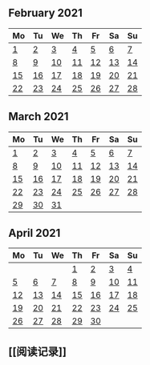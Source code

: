 ##
<!--LupinCalendarBegins--><div class="logseq-tools-calendar"><h2>February 2021</h2><table><thead><tr><th>Mo</th><th>Tu</th><th>We</th><th>Th</th><th>Fr</th><th>Sa</th><th>Su</th></tr></thead><tbody><tr><td><a data-ref="2021-02-01" href="#/page/2021-02-01" class="page-ref page-exists outofmonth">1</a></td><td><a data-ref="2021-02-02" href="#/page/2021-02-02" class="page-ref page-exists outofmonthpage-ref page-exists outofmonth">2</a></td><td><a data-ref="2021-02-03" href="#/page/2021-02-03" class="page-ref page-exists outofmonthpage-ref page-exists outofmonthpage-ref page-exists outofmonth">3</a></td><td><a data-ref="2021-02-04" href="#/page/2021-02-04" class="page-ref outofmonth">4</a></td><td><a data-ref="2021-02-05" href="#/page/2021-02-05" class="page-ref outofmonth">5</a></td><td><a data-ref="2021-02-06" href="#/page/2021-02-06" class="page-ref outofmonth">6</a></td><td><a data-ref="2021-02-07" href="#/page/2021-02-07" class="page-ref outofmonth">7</a></td></tr><tr><td><a data-ref="2021-02-08" href="#/page/2021-02-08" class="page-ref outofmonthpage-ref page-exists outofmonth">8</a></td><td><a data-ref="2021-02-09" href="#/page/2021-02-09" class="page-ref outofmonth">9</a></td><td><a data-ref="2021-02-10" href="#/page/2021-02-10" class="page-ref outofmonth">10</a></td><td><a data-ref="2021-02-11" href="#/page/2021-02-11" class="page-ref outofmonth">11</a></td><td><a data-ref="2021-02-12" href="#/page/2021-02-12" class="page-ref outofmonth">12</a></td><td><a data-ref="2021-02-13" href="#/page/2021-02-13" class="page-ref outofmonth">13</a></td><td><a data-ref="2021-02-14" href="#/page/2021-02-14" class="page-ref outofmonth">14</a></td></tr><tr><td><a data-ref="2021-02-15" href="#/page/2021-02-15" class="page-ref outofmonthpage-ref page-exists outofmonth">15</a></td><td><a data-ref="2021-02-16" href="#/page/2021-02-16" class="page-ref outofmonthpage-ref page-exists outofmonthpage-ref page-exists outofmonth">16</a></td><td><a data-ref="2021-02-17" href="#/page/2021-02-17" class="page-ref outofmonthpage-ref page-exists outofmonthpage-ref page-exists outofmonthpage-ref page-exists outofmonth">17</a></td><td><a data-ref="2021-02-18" href="#/page/2021-02-18" class="page-ref outofmonthpage-ref page-exists outofmonthpage-ref page-exists outofmonthpage-ref page-exists outofmonthpage-ref page-exists outofmonth">18</a></td><td><a data-ref="2021-02-19" href="#/page/2021-02-19" class="page-ref outofmonthpage-ref page-exists outofmonthpage-ref page-exists outofmonthpage-ref page-exists outofmonthpage-ref page-exists outofmonthpage-ref page-exists outofmonth">19</a></td><td><a data-ref="2021-02-20" href="#/page/2021-02-20" class="page-ref outofmonth">20</a></td><td><a data-ref="2021-02-21" href="#/page/2021-02-21" class="page-ref outofmonthpage-ref page-exists outofmonth">21</a></td></tr><tr><td><a data-ref="2021-02-22" href="#/page/2021-02-22" class="page-ref outofmonthpage-ref page-exists outofmonthpage-ref page-exists outofmonth">22</a></td><td><a data-ref="2021-02-23" href="#/page/2021-02-23" class="page-ref outofmonthpage-ref page-exists outofmonthpage-ref page-exists outofmonthpage-ref page-exists outofmonth">23</a></td><td><a data-ref="2021-02-24" href="#/page/2021-02-24" class="page-ref outofmonthpage-ref page-exists outofmonthpage-ref page-exists outofmonthpage-ref page-exists outofmonthpage-ref page-exists outofmonth">24</a></td><td><a data-ref="2021-02-25" href="#/page/2021-02-25" class="page-ref outofmonthpage-ref page-exists outofmonthpage-ref page-exists outofmonthpage-ref page-exists outofmonthpage-ref page-exists outofmonthpage-ref page-exists outofmonth">25</a></td><td><a data-ref="2021-02-26" href="#/page/2021-02-26" class="page-ref outofmonth">26</a></td><td><a data-ref="2021-02-27" href="#/page/2021-02-27" class="page-ref outofmonth">27</a></td><td><a data-ref="2021-02-28" href="#/page/2021-02-28" class="page-ref outofmonth">28</a></td></tr></tbody></table></div><!--LupinCalendarEnds-->
##
<!--LupinCalendarBegins--><div class="logseq-tools-calendar"><h2>March 2021</h2><table><thead><tr><th>Mo</th><th>Tu</th><th>We</th><th>Th</th><th>Fr</th><th>Sa</th><th>Su</th></tr></thead><tbody><tr><td><a data-ref="2021-03-01" href="#/page/2021-03-01" class="page-ref page-exists">1</a></td><td><a data-ref="2021-03-02" href="#/page/2021-03-02" class="page-ref page-existspage-ref page-exists">2</a></td><td><a data-ref="2021-03-03" href="#/page/2021-03-03" class="page-ref page-existspage-ref page-existspage-ref page-exists">3</a></td><td><a data-ref="2021-03-04" href="#/page/2021-03-04" class="page-ref page-existspage-ref page-existspage-ref page-existspage-ref page-exists">4</a></td><td><a data-ref="2021-03-05" href="#/page/2021-03-05" class="page-ref page-existspage-ref page-existspage-ref page-existspage-ref page-existspage-ref page-exists">5</a></td><td><a data-ref="2021-03-06" href="#/page/2021-03-06" class="page-ref">6</a></td><td><a data-ref="2021-03-07" href="#/page/2021-03-07" class="page-ref">7</a></td></tr><tr><td><a data-ref="2021-03-08" href="#/page/2021-03-08" class="page-refpage-ref page-exists">8</a></td><td><a data-ref="2021-03-09" href="#/page/2021-03-09" class="page-ref">9</a></td><td><a data-ref="2021-03-10" href="#/page/2021-03-10" class="page-refpage-ref page-exists">10</a></td><td><a data-ref="2021-03-11" href="#/page/2021-03-11" class="page-refpage-ref page-existspage-ref page-exists">11</a></td><td><a data-ref="2021-03-12" href="#/page/2021-03-12" class="page-refpage-ref page-existspage-ref page-existspage-ref page-exists">12</a></td><td><a data-ref="2021-03-13" href="#/page/2021-03-13" class="page-refpage-ref page-existspage-ref page-existspage-ref page-existspage-ref page-exists">13</a></td><td><a data-ref="2021-03-14" href="#/page/2021-03-14" class="page-ref">14</a></td></tr><tr><td><a data-ref="2021-03-15" href="#/page/2021-03-15" class="page-refpage-ref page-exists">15</a></td><td><a data-ref="2021-03-16" href="#/page/2021-03-16" class="page-ref today">16</a></td><td><a data-ref="2021-03-17" href="#/page/2021-03-17" class="page-ref">17</a></td><td><a data-ref="2021-03-18" href="#/page/2021-03-18" class="page-ref">18</a></td><td><a data-ref="2021-03-19" href="#/page/2021-03-19" class="page-ref">19</a></td><td><a data-ref="2021-03-20" href="#/page/2021-03-20" class="page-ref">20</a></td><td><a data-ref="2021-03-21" href="#/page/2021-03-21" class="page-ref">21</a></td></tr><tr><td><a data-ref="2021-03-22" href="#/page/2021-03-22" class="page-ref">22</a></td><td><a data-ref="2021-03-23" href="#/page/2021-03-23" class="page-ref">23</a></td><td><a data-ref="2021-03-24" href="#/page/2021-03-24" class="page-refpage-ref page-exists">24</a></td><td><a data-ref="2021-03-25" href="#/page/2021-03-25" class="page-ref">25</a></td><td><a data-ref="2021-03-26" href="#/page/2021-03-26" class="page-ref">26</a></td><td><a data-ref="2021-03-27" href="#/page/2021-03-27" class="page-ref">27</a></td><td><a data-ref="2021-03-28" href="#/page/2021-03-28" class="page-ref">28</a></td></tr><tr><td><a data-ref="2021-03-29" href="#/page/2021-03-29" class="page-ref">29</a></td><td><a data-ref="2021-03-30" href="#/page/2021-03-30" class="page-ref">30</a></td><td><a data-ref="2021-03-31" href="#/page/2021-03-31" class="page-ref">31</a></td><td></td><td></td><td></td><td></td></tr></tbody></table></div><!--LupinCalendarEnds-->
##
<!--LupinCalendarBegins--><div class="logseq-tools-calendar"><h2>April 2021</h2><table><thead><tr><th>Mo</th><th>Tu</th><th>We</th><th>Th</th><th>Fr</th><th>Sa</th><th>Su</th></tr></thead><tbody><tr><td></td><td></td><td></td><td><a data-ref="2021-04-01" href="#/page/2021-04-01" class="page-ref outofmonth">1</a></td><td><a data-ref="2021-04-02" href="#/page/2021-04-02" class="page-ref outofmonth">2</a></td><td><a data-ref="2021-04-03" href="#/page/2021-04-03" class="page-ref outofmonth">3</a></td><td><a data-ref="2021-04-04" href="#/page/2021-04-04" class="page-ref outofmonth">4</a></td></tr><tr><td><a data-ref="2021-04-05" href="#/page/2021-04-05" class="page-ref outofmonth">5</a></td><td><a data-ref="2021-04-06" href="#/page/2021-04-06" class="page-ref outofmonth">6</a></td><td><a data-ref="2021-04-07" href="#/page/2021-04-07" class="page-ref outofmonth">7</a></td><td><a data-ref="2021-04-08" href="#/page/2021-04-08" class="page-ref outofmonth">8</a></td><td><a data-ref="2021-04-09" href="#/page/2021-04-09" class="page-ref outofmonth">9</a></td><td><a data-ref="2021-04-10" href="#/page/2021-04-10" class="page-ref outofmonth">10</a></td><td><a data-ref="2021-04-11" href="#/page/2021-04-11" class="page-ref outofmonth">11</a></td></tr><tr><td><a data-ref="2021-04-12" href="#/page/2021-04-12" class="page-ref outofmonth">12</a></td><td><a data-ref="2021-04-13" href="#/page/2021-04-13" class="page-ref outofmonth">13</a></td><td><a data-ref="2021-04-14" href="#/page/2021-04-14" class="page-ref outofmonth">14</a></td><td><a data-ref="2021-04-15" href="#/page/2021-04-15" class="page-ref outofmonth">15</a></td><td><a data-ref="2021-04-16" href="#/page/2021-04-16" class="page-ref outofmonth">16</a></td><td><a data-ref="2021-04-17" href="#/page/2021-04-17" class="page-ref outofmonth">17</a></td><td><a data-ref="2021-04-18" href="#/page/2021-04-18" class="page-ref outofmonth">18</a></td></tr><tr><td><a data-ref="2021-04-19" href="#/page/2021-04-19" class="page-ref outofmonth">19</a></td><td><a data-ref="2021-04-20" href="#/page/2021-04-20" class="page-ref outofmonth">20</a></td><td><a data-ref="2021-04-21" href="#/page/2021-04-21" class="page-ref outofmonth">21</a></td><td><a data-ref="2021-04-22" href="#/page/2021-04-22" class="page-ref outofmonth">22</a></td><td><a data-ref="2021-04-23" href="#/page/2021-04-23" class="page-ref outofmonth">23</a></td><td><a data-ref="2021-04-24" href="#/page/2021-04-24" class="page-ref outofmonth">24</a></td><td><a data-ref="2021-04-25" href="#/page/2021-04-25" class="page-ref outofmonth">25</a></td></tr><tr><td><a data-ref="2021-04-26" href="#/page/2021-04-26" class="page-ref outofmonth">26</a></td><td><a data-ref="2021-04-27" href="#/page/2021-04-27" class="page-ref outofmonth">27</a></td><td><a data-ref="2021-04-28" href="#/page/2021-04-28" class="page-ref outofmonth">28</a></td><td><a data-ref="2021-04-29" href="#/page/2021-04-29" class="page-ref outofmonth">29</a></td><td><a data-ref="2021-04-30" href="#/page/2021-04-30" class="page-ref outofmonth">30</a></td><td></td><td></td></tr></tbody></table></div><!--LupinCalendarEnds-->
## [[阅读记录]]
##